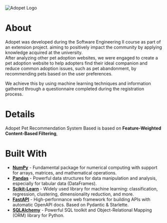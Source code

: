 <img src="https://github.com/user-attachments/assets/1c2c759e-476f-424e-8faf-e42364d2be33" alt="Adopet Logo">

# About

Adopet was developed during the Software Engineering II course as part of an extension project. aiming to positively impact the community by applying knowledge acquired at the university. </br>
After analyzing other pet adoption websites, we were engaged to create a pet adoption website to help adopters find their ideal companion and reduce common adoption issues, such as pet abandonment, by recommending pets based on the user preferences. </br>

We achieve this by using machine learning techniques and information gathered through a questionnaire completed during the registration process. 

# Details

Adopet Pet Recommendation System Based is based on **Feature-Weighted Content-Based Filtering**, 

# Built With
- [**NumPy**](https://numpy.org/doc/) - Fundamental package for numerical computing with support for arrays, matrices, and mathematical operations.
- [**Pandas**](https://pandas.pydata.org/docs/) - Powerful data structures for data manipulation and analysis, especially for tabular data (DataFrames).
- [**Scikit-Learn**](https://scikit-learn.org/) - Widely used library for machine learning: classification, regression, clustering, dimensionality reduction, and more.
- [**FastAPI**](https://fastapi.tiangolo.com/) - High-performance web framework for building APIs with automatic OpenAPI docs. Based on Pydantic & Starlette.
- [**SQLAlchemy**](https://docs.sqlalchemy.org/) - Powerful SQL toolkit and Object-Relational Mapping (ORM) library for Python.


